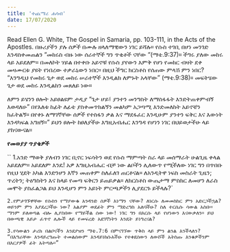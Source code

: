 ```yaml
---
title: 'ተጨማሪ ሐሳብ'
date: 17/07/2020
---
```


Read Ellen G. White, The Gospel in Samaria, pp. 103-111, in the Acts of the Apostles. በዙሪያችን ያሉ ሰዎች በሙሉ ዘላለማዊውን ነገር ይሻሉ። የሱስ ተገቢ በሆነ መንገድ እንዳስቀመጠልን “መከሩስ ብዙ ነው ሰራተኞች ግን ጥቂቶች ናቸው “(ማቴ.9:37)። ችግሩ ያለው መከሩ ላይ አይደለም። በመለኮት ሃይል በተቀቡ አይኖቹ የሱስ ያየውን እምቅ የሆነ የመከር ብዛት ደቀ መዛሙርቱ ያዩት የነበረው ተቃራኒውን ነበር። በዚህ ችግር ክርስቶስ የሰጠው ምላሽ ምን ነበር? “እንግዲህ የመከሩ ጌታ ወደ መከሩ ሠራተኞች እንዲልክ ለምኑት አላቸው” (ማቴ.9:38)። መፍትሄው ጌታ ወደ መከሩ እንዲልከን መጸለይ ነው።

ለምን ይሄንን ፀሎት አይፀልዩም ታዲያ “ጌታ ሆይ፤ ያንተን መንግስት ለማስፋፋት እንድትጠቀምብኝ እወዳለሁ” በየእለቱ ከፊት ለፊቴ ያስቀመጥክልኝን መልካም አጋጣሚ እንድመለከት አይኖቼን ክፈትልኝ። በየቀኑ ለማገኛቸው ሰዎች የተስፋን ቃል እና ማደፋፈር እንዲሁም ያንተን ፍቅር እና እውነት እንዳካፍል አግዘኝ።” ይህን ፀሎት ከፀለያችሁ እግዚአብሔር እንግዳ የሆነን ነገር በህይወታችሁ ላይ ያከናውናል።

**የመወያያ ጥያቄዎች**

`` 1.አንድ ማወቅ ያለብን ነገር ቢኖር ነፍሳትን ወደ የሱስ ማምጣት ስራ ላይ መሰማራት ሁልጊዜ ቀላል አይደለም። አይደለም እንዴ! አዎ እግዚአብሔር ብቻ ነው ልቦችን ሊለውጥ የሚችለው ነገር ግን በጥበቡ የዚህ ሂደት አካል እንድንሆን እኛን መጠቀም ስለፈለገ ጠርቶናል። ለአንዲትዋ ነፍስ መስራት ጊዜን; ጥረትን; ትዕግስትን እና ከላይ የመጣ ፍቅርን ይጠይቃል። ለክርስቶስ ውጤታማ ምስክር ለመሆን ለራስ መሞት ያስፈልጋል ይህ እንዲሆን ምን አይነት ምርጫዎችን ሊያደርጉ ይችላሉ?`

`2.የምታገኙዋቸው የሱስን የማያውቁ አንዳንድ ሰዎች እነማን ናቸው? ለነርሱ ለመመስከር ምን አድርጋችኋል? ወይንም ምን እያደረጋችሁ ነው? አልያም ወደፊት ምን ማድረግስ አለባችሁ? ስለ ተርሴሱ ሳውል አስቡ። ማንም ይለወጣል ብሎ ሊያስበው የማይችል ሰው ነው! ነገር ግን በእርሱ ላይ የሆነውን እናውቃለን። ይህ በውጫዊ እይታ ፈጥኖ ሌሎች ላይ የመፍረድ አደገኛነትን እንዴት ይነግረናል?`

`3.የሳውልን ታሪክ በልቦናችን እንደያዝን ማቴ.7:6 በምናገኘው ጥቅስ ላይ ምን ልንል እንችላለን? “በእግራቸው እንዳይረግጡት ተመልሰውም እንዳይነክሱአችሁ የተቀደሰውን ለውሾች አትስጡ እንቁዎችንም በእርያዎች ፊት አትጣሉ።”    `